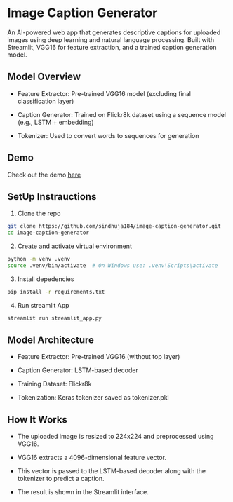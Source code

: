 # Image Caption Generator
An AI-powered web app that generates descriptive captions for uploaded images using deep learning and natural language processing. Built with Streamlit, VGG16 for feature extraction, and a trained caption generation model.

## Model Overview

- Feature Extractor: Pre-trained VGG16 model (excluding final classification layer)

- Caption Generator: Trained on Flickr8k dataset using a sequence model (e.g., LSTM + embedding)

- Tokenizer: Used to convert words to sequences for generation


## Demo
Check out the demo [here](https://drive.google.com/file/d/1DWIbuS3GSIcodTu2DXhBE2HwRSw61iSi/view?usp=sharing)

## SetUp Instrauctions
1. Clone the repo 
```bash 
git clone https://github.com/sindhuja184/image-caption-generator.git
cd image-caption-generator
```

2. Create and activate virtual environment
```bash 
python -m venv .venv
source .venv/bin/activate  # On Windows use: .venv\Scripts\activate
```
3. Install depedencies
```bash
pip install -r requirements.txt
```
4. Run streamlit App
```bash
streamlit run streamlit_app.py
```


## Model Architecture
- Feature Extractor: Pre-trained VGG16 (without top layer)

- Caption Generator: LSTM-based decoder

- Training Dataset: Flickr8k

- Tokenization: Keras tokenizer saved as tokenizer.pkl

## How It Works
- The uploaded image is resized to 224x224 and preprocessed using VGG16.

- VGG16 extracts a 4096-dimensional feature vector.

- This vector is passed to the LSTM-based decoder along with the tokenizer to predict a caption.

- The result is shown in the Streamlit interface.